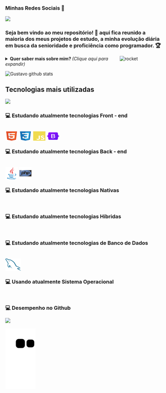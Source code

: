 ### Minhas Redes Sociais 👋

<div> 
  
  <a href="https://www.linkedin.com/in/elielsantana1992/" target="_blank"><img src="https://img.shields.io/badge/-LinkedIn-%230077B5?style=for-the-badge&logo=linkedin&logoColor=white" target="_blank"></a> 

</div>

### Seja bem vindo ao meu repositório! 👋 aqui fica reunido a maioria dos meus projetos de estudo, a minha evolução diária em busca da senioridade e proficiência como programador. 🏆
<a><img align="right" alt="rocket" height="120" width="140" src="https://media.giphy.com/media/jfF6mIPumEzN9QW0kL/giphy.gif"></a>
<details>
<summary> <b> Quer saber mais sobre mim? </b> <i>(Clique aqui para expandir)</i> </summary>
  
### 📖 Sobre mim

Estudando há mais de 3 meses na área de Desenvolvimento Web e Mobile, enxergo a TI como grande ponto de propulsão para o negócio. Tive a oportunidade de criar projetos acadêmicos e pessoais para aprimorar boas praticas de arquitetura no padrão MVC e procedural com a intenção de adquirir experiência e resolução de problemas com vários assuntos da vida. Utilizando as seguintes tecnologias 

</details>

![Gustavo github stats](https://github-readme-stats.vercel.app/api?username=07111992&show_icons=true&theme=dracula)

## Tecnologias mais utilizadas

 <div>
  <img height="180em" src="https://github-readme-stats.vercel.app/api/top-langs/?username=07111992&layout=compact&langs_count=7&theme=dracula"/>
 </div>

### 💻 Estudando atualmente tecnologias Front - end

<div style="display: inline_block"><br>
  
  <img align="center" alt="ghdss25-HTML" height="30" width="40" src="https://raw.githubusercontent.com/devicons/devicon/master/icons/html5/html5-original.svg">
  <img align="center" alt="ghdss25-CSS" height="30" width="40" src="https://raw.githubusercontent.com/devicons/devicon/master/icons/css3/css3-original.svg">
  <img align="center" alt="ghdss25-Js" height="30" width="40" src="https://raw.githubusercontent.com/devicons/devicon/master/icons/javascript/javascript-plain.svg">
  <img align="center" alt="bootstrap" height="30" width="40" src="https://raw.githubusercontent.com/devicons/devicon/master/icons/bootstrap/bootstrap-original.svg"> 
  
</div>

### 💻 Estudando atualmente tecnologias Back - end 

<div style="display: inline_block"><br> 
  
 <img align="center" alt="ghdss25-java" height="40" width="40" src="https://raw.githubusercontent.com/devicons/devicon/master/icons/java/java-original.svg">
 <img align="center" alt="ghdss25-php" height="40" width="40" src="https://raw.githubusercontent.com/devicons/devicon/master/icons/php/php-original.svg">
 

</div>

### 💻 Estudando atualmente tecnologias Nativas 

<div style="display: inline_block"><br> 
  

  
</div>

### 💻 Estudando atualmente tecnologias Híbridas  

<div style="display: inline_block"><br> 
  

 
</div>

### 💻 Estudando atualmente tecnologias de Banco de Dados

<div style="display: inline_block"><br> 
  
   <img align="center" alt="ghdss25-mysql" height="40" width="50" src="https://raw.githubusercontent.com/devicons/devicon/master/icons/mysql/mysql-original.svg">
  
</div>

### 💻 Usando atualmente Sistema Operacional

<div style="display: inline_block"><br> 

 
</div>

  
### 💻 Desempenho no Github

<div>
  <img src="https://github-profile-summary-cards.vercel.app/api/cards/profile-details?username=07111992&amp;theme=radical">
</div>


![Snake animation](https://github.com/rafaballerini/rafaballerini/blob/output/github-contribution-grid-snake.svg)
